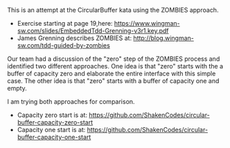 This is an attempt at the CircularBuffer kata using the ZOMBIES approach.
* Exercise starting at page 19,here: https://www.wingman-sw.com/slides/EmbeddedTdd-Grenning-v3r1.key.pdf
* James Grenning describes ZOMBIES at: http://blog.wingman-sw.com/tdd-guided-by-zombies

Our team had a discussion of the "zero" step of the ZOMBIES process and identified two different approaches.
One idea is that "zero" starts with the a buffer of capacity zero and elaborate the entire interface with this simple case.
The other idea is that "zero" starts with a buffer of capacity one and empty.

I am trying both approaches for comparison.
* Capacity zero start is at: https://github.com/ShakenCodes/circular-buffer-capacity-zero-start
* Capacity one start is at: https://github.com/ShakenCodes/circular-buffer-capacity-one-start
